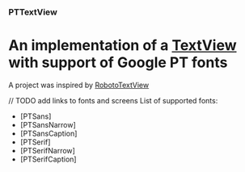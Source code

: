 ### PTTextView
# An implementation of a [TextView](http://developer.android.com/reference/android/widget/TextView.html) with support of Google PT fonts

A project was inspired by [RobotoTextView](https://github.com/johnkil/Android-RobotoTextView)

// TODO add links to fonts and screens
List of supported fonts:
* [PTSans]
* [PTSansNarrow]
* [PTSansCaption]
* [PTSerif]
* [PTSerifNarrow]
* [PTSerifCaption]